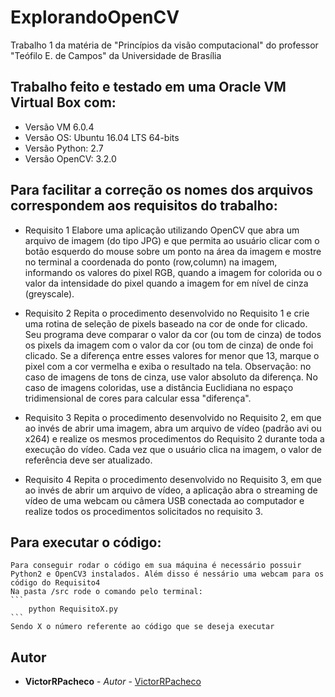 # ExplorandoOpenCV
Trabalho 1 da matéria de "Princípios da visão computacional" do professor "Teófilo E. de Campos" da Universidade de Brasília

## Trabalho feito e testado em uma Oracle VM Virtual Box com:
* Versão VM 6.0.4
* Versão OS: Ubuntu 16.04 LTS 64-bits
* Versão Python: 2.7
* Versão OpenCV: 3.2.0

## Para facilitar a correção os nomes dos arquivos correspondem aos requisitos do trabalho:
* Requisito 1
	Elabore uma aplicação utilizando OpenCV que abra um arquivo de imagem (do tipo JPG) e que permita ao usuário clicar com o botão esquerdo do mouse sobre um ponto na área da imagem e mostre no terminal a coordenada do ponto (row,column) na imagem, informando os valores do pixel RGB, quando a imagem for colorida ou o valor da intensidade do pixel quando a imagem for em nível de cinza (greyscale).
	
* Requisito 2
	Repita o procedimento desenvolvido no Requisito 1 e crie uma rotina de seleção de pixels baseado na cor de onde for clicado.
	Seu programa deve comparar o valor da cor (ou tom de cinza) de todos os pixels da imagem com o valor da cor (ou tom de cinza) de onde foi clicado.
	Se a diferença entre esses valores for menor que 13, marque o pixel com a cor vermelha e exiba o resultado na tela.
	Observação: no caso de imagens de tons de cinza, use valor absoluto da diferença. No caso de imagens coloridas, use a distância Euclidiana no espaço tridimensional de cores para calcular essa "diferença".

* Requisito 3
	Repita o procedimento desenvolvido no Requisito 2, em que ao invés de abrir uma imagem, abra um arquivo de vídeo (padrão avi ou x264) e realize os mesmos procedimentos do Requisito 2 durante toda a execução do vídeo.
	Cada vez que o usuário clica na imagem, o valor de referência deve ser atualizado.
	
* Requisito 4
	Repita o procedimento desenvolvido no Requisito 3, em que ao invés de abrir um arquivo de vídeo, a aplicação abra o streaming de vídeo de uma webcam ou câmera USB conectada ao computador e realize todos os procedimentos solicitados no requisito 3.
	
	
## Para executar o código:
	Para conseguir rodar o código em sua máquina é necessário possuir Python2 e OpenCV3 instalados. Além disso é nessário uma webcam para os código do Requisito4
	Na pasta /src rode o comando pelo terminal:
	```
		python RequisitoX.py
	```
	Sendo X o número referente ao código que se deseja executar

## Autor

* **VictorRPacheco** - *Autor* - [VictorRPacheco](https://github.com/VictorRPacheco)

